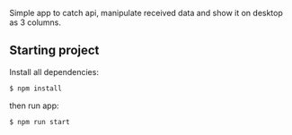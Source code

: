 Simple app to catch api, manipulate received data and show it on desktop as 3 columns.

## Starting project

Install all dependencies:

```bash
$ npm install
```

then run app:

```bash
$ npm run start
```
